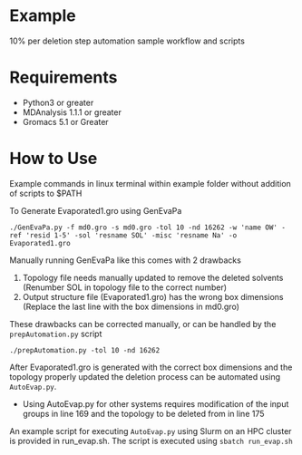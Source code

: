 # Example
10% per deletion step automation sample workflow and scripts

# Requirements 
* Python3 or greater
* MDAnalysis 1.1.1 or greater
* Gromacs 5.1 or Greater

# How to Use
Example commands in linux terminal within example folder without addition of scripts to $PATH

To Generate Evaporated1.gro using GenEvaPa

`./GenEvaPa.py -f md0.gro -s md0.gro -tol 10 -nd 16262 -w 'name OW' -ref 'resid 1-5' -sol 'resname SOL' -misc 'resname Na' -o Evaporated1.gro`

Manually running GenEvaPa like this comes with 2 drawbacks
1) Topology file needs manually updated to remove the deleted solvents (Renumber SOL in topology file to the correct number)
2) Output structure file (Evaporated1.gro) has the wrong box dimensions (Replace the last line with the box dimensions in md0.gro)

These drawbacks can be corrected manually, or can be handled by the `prepAutomation.py` script

`./prepAutomation.py -tol 10 -nd 16262`

After Evaporated1.gro is generated with the correct box dimensions and the topology properly updated the deletion process can be automated using `AutoEvap.py`.

* Using AutoEvap.py for other systems requires modification of the input groups in line 169 and the topology to be deleted from in line 175

An example script for executing `AutoEvap.py` using Slurm on an HPC cluster is provided in run_evap.sh. The script is executed using `sbatch run_evap.sh`
